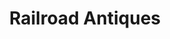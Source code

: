 ---
title: "Railroad Antiques"
url: /youngsville/railroad-antiques-northwest-railroad-street/
shop: antiques
---